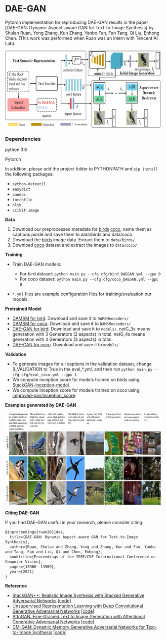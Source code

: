 # DAE-GAN


Pytorch implementation for reproducing DAE-GAN results in the paper [DAE-GAN: Dynamic Aspect-aware GAN for Text-to-Image Synthesis] by Shulan Ruan, Yong Zhang, Kun Zhang, Yanbo Fan, Fan Tang, Qi Liu, Enhong Chen. (This work was performed when Ruan was an intern with Tencent AI Lab). 

<img src="framework.png" width="800px" height="250px"/>


### Dependencies
python 3.6

Pytorch

In addition, please add the project folder to PYTHONPATH and `pip install` the following packages:
- `python-dateutil`
- `easydict`
- `pandas`
- `torchfile`
- `nltk`
- `scikit-image`



**Data**

1. Download our preprocessed metadata for [birds](https://drive.google.com/file/d/1KxbK71kgDKyDQKDeMOpPAgobIDNpt3-P/view?usp=sharing) [coco](https://drive.google.com/file/d/1abHmBBl5CQdpnfwkNxiuh6gMD6z8STQI/view?usp=sharing), name them as captions.pickle and save them to data/birds and data/coco
2. Download the [birds](http://www.vision.caltech.edu/visipedia/CUB-200-2011.html) image data. Extract them to `data/birds/`
3. Download [coco](http://cocodataset.org/#download) dataset and extract the images to `data/coco/`



**Training**
 
- Train DAE-GAN models:
  - For bird dataset: `python main.py --cfg cfg/bird_DAEGAN.yml --gpu 0`
  - For coco dataset: `python main.py --cfg cfg/coco_DAEGAN.yml --gpu 0`

- `*.yml` files are example configuration files for training/evaluation our models.



**Pretrained Model**
- [DAMSM for bird](https://drive.google.com/open?id=1GNUKjVeyWYBJ8hEU-yrfYQpDOkxEyP3V). Download and save it to `DAMSMencoders/`
- [DAMSM for coco](https://drive.google.com/open?id=1zIrXCE9F6yfbEJIbNP5-YrEe2pZcPSGJ). Download and save it to `DAMSMencoders/`
- [DAE-GAN for bird](https://drive.google.com/drive/folders/1FzPOULU1Z5q3EcGm7m9w-Fl21QJmtcnm?usp=sharing). Download and save it to `models/`. netG_3s means generation with 3 Generators (2 aspects) in total. netG_4s means generation with 4 Generators (3 aspects) in total.
- [DAE-GAN for coco](https://drive.google.com/drive/folders/1i0PM9HTf5g-cK4TXWw34ilYT5PQHOoxf?usp=sharing). Download and save it to `models/`


**Validation**
- To generate images for all captions in the validation dataset, change B_VALIDATION to True in the eval_*.yml. and then run `python main.py --cfg cfg/eval_coco.yml --gpu 1`
- We compute inception score for models trained on birds using [StackGAN-inception-model](https://github.com/hanzhanggit/StackGAN-inception-model).
- We compute inception score for models trained on coco using [improved-gan/inception_score](https://github.com/openai/improved-gan/tree/master/inception_score).


**Examples generated by DAE-GAN**

<!--  bird example              |  coco example
:-------------------------:|:-------------------------:
![] -->
<img src="comparison.png" width="800px" height="300px"/>

**Citing DAE-GAN**

If you find DAE-GAN useful in your research, please consider citing:
```
@inproceedings{ruan2021dae,
  title={DAE-GAN: Dynamic Aspect-aware GAN for Text-to-Image Synthesis},
  author={Ruan, Shulan and Zhang, Yong and Zhang, Kun and Fan, Yanbo and Tang, Fan and Liu, Qi and Chen, Enhong},
  booktitle={Proceedings of the IEEE/CVF International Conference on Computer Vision},
  pages={13960--13969},
  year={2021}
}
```
<!-- 
```
@article{Tao18attngan,
  author    = {Tao Xu, Pengchuan Zhang, Qiuyuan Huang, Han Zhang, Zhe Gan, Xiaolei Huang, Xiaodong He},
  title     = {AttnGAN: Fine-Grained Text to Image Generation with Attentional Generative Adversarial Networks},
  Year = {2018},
  booktitle = {{CVPR}}
}
``` -->

**Reference**

- [StackGAN++: Realistic Image Synthesis with Stacked Generative Adversarial Networks](https://arxiv.org/abs/1710.10916) [[code]](https://github.com/hanzhanggit/StackGAN-v2)
- [Unsupervised Representation Learning with Deep Convolutional Generative Adversarial Networks](https://arxiv.org/abs/1511.06434) [[code]](https://github.com/carpedm20/DCGAN-tensorflow)
- [AttnGAN: Fine-Grained Text to Image Generation with Attentional Generative Adversarial Networks](https://openaccess.thecvf.com/content_cvpr_2018/papers/Xu_AttnGAN_Fine-Grained_Text_CVPR_2018_paper.pdf) [[code]](https://github.com/taoxugit/AttnGAN)
- [DM-GAN: Dynamic Memory Generative Adversarial Networks for Text-to-Image Synthesis](https://openaccess.thecvf.com/content_CVPR_2019/papers/Zhu_DM-GAN_Dynamic_Memory_Generative_Adversarial_Networks_for_Text-To-Image_Synthesis_CVPR_2019_paper.pdf) [[code]](https://github.com/MinfengZhu/DM-GAN)
